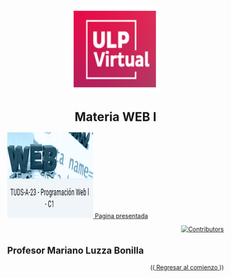 <a name="readme-top"></a>
<br/>
<div align="center">
  <a href="https://github.com/ULP-TUDS/webuno/">
    <img src="https://github.com/ULP-TUDS/webuno/blob/main/ulp.png" alt="Logo" width="200" height="200">
  </a>
  <div>
  <h1  align="center">Materia WEB I</h1>
</div>
 <div align="left">
     <a href="https://ulp-tuds.github.io/webuno/">
    <img src="https://github.com/ULP-TUDS/webuno/blob/main/logo_webI.png" alt="Logo" width="200" height="200">
    Pagina presentada
  </a>  
</div>
 <div align="right">    
   
  [![Contributors][contributors-shield]][contributors-url]
  
</div> 
  <div align="left">
   <h2>Profesor   Mariano Luzza Bonilla </h2>
</div>
<p align="right">((<a href="#readme-top"> Regresar al comienzo </a>))</p>
<!--enlaces-->

[contributors-shield]: https://img.shields.io/badge/Contribuidores-11-orange?style=for-the-badge&logo=appveyor

[contributors-url]: https://github.com/ULP-TUDS/webuno/graphs/contributors
